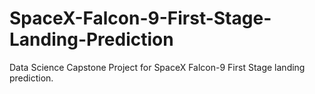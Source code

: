 # SpaceX-Falcon-9-First-Stage-Landing-Prediction
Data Science Capstone Project for SpaceX Falcon-9 First Stage landing prediction.
